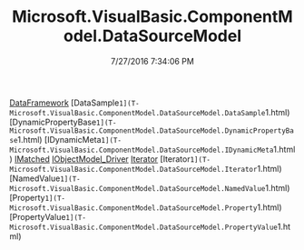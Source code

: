 ﻿---
title: Microsoft.VisualBasic.ComponentModel.DataSourceModel
date: 7/27/2016 7:34:06 PM
---

[DataFramework](T-Microsoft.VisualBasic.ComponentModel.DataSourceModel.DataFramework.html)
[DataSample`1](T-Microsoft.VisualBasic.ComponentModel.DataSourceModel.DataSample`1.html)
[DynamicPropertyBase`1](T-Microsoft.VisualBasic.ComponentModel.DataSourceModel.DynamicPropertyBase`1.html)
[IDynamicMeta`1](T-Microsoft.VisualBasic.ComponentModel.DataSourceModel.IDynamicMeta`1.html)
[IMatched](T-Microsoft.VisualBasic.ComponentModel.DataSourceModel.IMatched.html)
[IObjectModel_Driver](T-Microsoft.VisualBasic.ComponentModel.DataSourceModel.IObjectModel_Driver.html)
[Iterator](T-Microsoft.VisualBasic.ComponentModel.DataSourceModel.Iterator.html)
[Iterator`1](T-Microsoft.VisualBasic.ComponentModel.DataSourceModel.Iterator`1.html)
[NamedValue`1](T-Microsoft.VisualBasic.ComponentModel.DataSourceModel.NamedValue`1.html)
[Property`1](T-Microsoft.VisualBasic.ComponentModel.DataSourceModel.Property`1.html)
[PropertyValue`1](T-Microsoft.VisualBasic.ComponentModel.DataSourceModel.PropertyValue`1.html)
